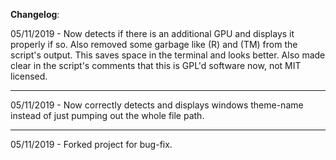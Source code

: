 **Changelog**:

05/11/2019 - Now detects if there is an additional GPU and displays it properly if so. Also removed some garbage like (R) and (TM) from the script's output. This saves space in the terminal and looks better. Also made clear in the script's comments that this is GPL'd software now, not MIT licensed.

---

05/11/2019 - Now correctly detects and displays windows theme-name instead of just pumping out the whole file path.

---

05/11/2019 - Forked project for bug-fix.